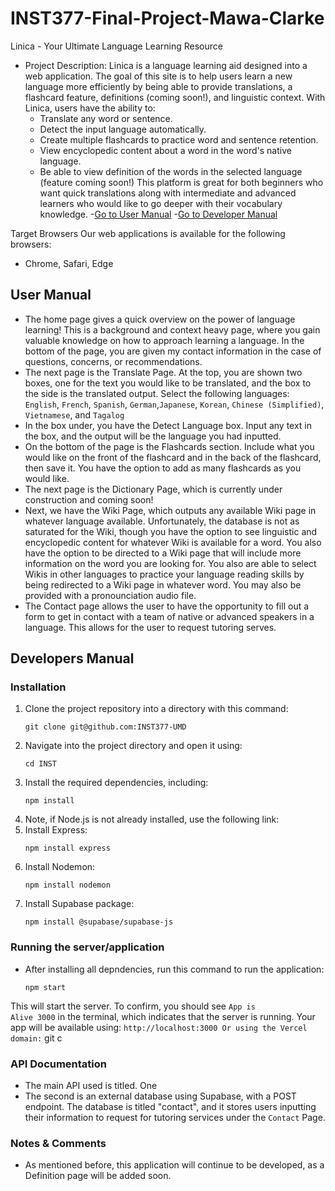 # INST377-Final-Project-Mawa-Clarke
Linica - Your Ultimate Language Learning Resource
- Project Description: Linica is a language learning aid designed into a web application. The goal of this site is to help users learn a new language more efficiently by being able to provide translations, a flashcard feature, definitions (coming soon!), and linguistic context. With Linica, users have the ability to:
    - Translate any word or sentence.
    - Detect the input language automatically.
    - Create multiple flashcards to practice word and sentence retention.
    - View encyclopedic content about a word in the word's native language.
    - Be able to view definition of the words in the selected language (feature coming soon!)
This platform is great for both beginners who want quick translations along with intermediate and advanced learners who would like to go deeper with their vocabulary knowledge.
-[Go to User Manual](#user-manual)
-[Go to Developer Manual](#developer-manual)

Target Browsers
Our web applications is available for the following browsers:
- Chrome, Safari, Edge

## User Manual
- The home page gives a quick overview on the power of language learning! This is a background and context heavy page, where you gain valuable knowledge on how to approach learning a language. In the bottom of the page, you are given my contact information in the case of questions, concerns, or recommendations.
- The next page is the Translate Page. At the top, you are shown two boxes, one for the text you would like to be translated, and the box to the side is the translated output. Select the following languages: <code>English</code>, <code>French</code>, <code>Spanish</code>, <code>German</code>,<code>Japanese</code>, <code>Korean</code>, <code>Chinese (Simplified)</code>, <code>Vietnamese</code>, and <code>Tagalog</code>
- In the box under, you have the Detect Language box. Input any text in the box, and the output will be the language you had inputted.
- On the bottom of the page is the Flashcards section. Include what you would like on the front of the flashcard and in the back of the flashcard, then save it. You have the option to add as many flashcards as you would like.
- The next page is the Dictionary Page, which is currently under construction and coming soon!
- Next, we have the Wiki Page, which outputs any available Wiki page in whatever language available. Unfortunately, the database is not as saturated for the Wiki, though you have the option to see linguistic and encyclopedic content for whatever Wiki is available for a word. You also have the option to be directed to a Wiki page that will include more information on the word you are looking for. You also are able to select Wikis in other languages to practice your language reading skills by being redirected to a Wiki page in whatever word. You may also be provided with a pronounciation audio file.
- The Contact page allows the user to have the opportunity to fill out a form to get in contact with a team of native or advanced speakers in a language. This allows for the user to request tutoring serves.

## Developers Manual

### Installation
1. Clone the project repository into a directory with this command: 
    ```
    git clone git@github.com:INST377-UMD
2. Navigate into the project directory and open it using:
    ```
    cd INST
3. Install the required dependencies, including:
    ```
    npm install
4. Note, if Node.js is not already installed, use the following link:
5. Install Express:
    ```
    npm install express
6. Install Nodemon:
    ```
    npm install nodemon
7. Install Supabase package:
    ```
    npm install @supabase/supabase-js

### Running the server/application
- After installing all depndencies, run this command to run the application:
    ```
    npm start

This will start the server. To confirm, you should see <code>App is Alive 3000</code> in the terminal, which indicates that the server is running.
Your app will be available using:
    ```
    http://localhost:3000
Or using the Vercel domain:
    ```
    git c

### API Documentation
- The main API used is titled. One 
- The second is an external database using Supabase, with a POST endpoint. The database is titled "contact", and it stores users inputting their information to request for tutoring services under the <code>Contact</code> Page.

### Notes & Comments
- As mentioned before, this application will continue to be developed, as a Definition page will be added soon.
    
